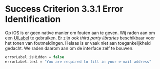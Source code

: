 # Success Criterion 3.3.1 Error Identification

Op iOS is er geen native manier om fouten aan te geven. Wij raden aan om een [UILabel](https://developer.apple.com/documentation/uikit/uilabel) te gebruiken. Er zijn ook _third party libraries_ beschikbaar voor het tonen van foutmeldingen. Helaas is er vaak niet aan toegankelijkheid gedacht. We raden daarom aan om de interface zelf te bouwen.

```swift
errorLabel.isHidden = false
errorLabel.text = "You are required to fill in your e-mail address"
```
